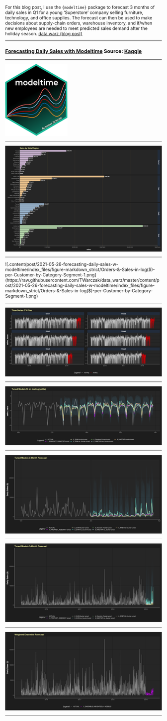 For this blog post, I use the `{modeltime}` package to
forecast 3 months of daily sales in Q1 for a young ‘Superstore’ company
selling furniture, technology, and office supplies. The forecast can 
then be used to make decisions about supply-chain orders, warehouse 
inventory, and if/when new employees are needed to meet predicted 
sales demand after the holiday season. [data warz (blog post)](https://toddwarczak.netlify.app/post/modeltime/)


*** 

### [Forecasting Daily Sales with Modeltime](https://github.com/TWarczak/data_warz/tree/master/content/post/2021-05-26-forecasting-daily-sales-w-modeltime) Source: [Kaggle](https://www.kaggle.com/rohitsahoo/sales-forecasting/)

***

![.content/post/2021-05-26-forecasting-daily-sales-w-modeltime/logo-modeltime.png](https://raw.githubusercontent.com/TWarczak/data_warz/master/content/post/2021-05-26-forecasting-daily-sales-w-modeltime/logo-modeltime.png)

***

![.content/post/2021-05-26-forecasting-daily-sales-w-modeltime/index_files/figure-markdown_strict/Sales-by-State-Region-1.png](https://raw.githubusercontent.com/TWarczak/data_warz/master/content/post/2021-05-26-forecasting-daily-sales-w-modeltime/index_files/figure-markdown_strict/Sales-by-State-Region-1.png)

***

![.content/post/2021-05-26-forecasting-daily-sales-w-modeltime/index_files/figure-markdown_strict/Orders-&-Sales-in-log($)-per-Customer-by-Category-Segment-1.png](https://raw.githubusercontent.com/TWarczak/data_warz/master/content/post/2021-05-26-forecasting-daily-sales-w-modeltime/index_files/figure-markdown_strict/Orders-&-Sales-in-log($)-per-Customer-by-Category-Segment-1.png)

***

![.content/post/2021-05-26-forecasting-daily-sales-w-modeltime/index_files/figure-markdown_strict/Time_Series-CV-Plan-1.png](https://raw.githubusercontent.com/TWarczak/data_warz/master/content/post/2021-05-26-forecasting-daily-sales-w-modeltime/index_files/figure-markdown_strict/Time_Series-CV-Plan-1.png)

***

![.content/post/2021-05-26-forecasting-daily-sales-w-modeltime/index_files/figure-markdown_strict/Tuned-Models-fit-testing-splits-1.png](https://raw.githubusercontent.com/TWarczak/data_warz/master/content/post/2021-05-26-forecasting-daily-sales-w-modeltime/index_files/figure-markdown_strict/Tuned-Models-fit-testing-splits-1.png)

***

![.content/post/2021-05-26-forecasting-daily-sales-w-modeltime/index_files/figure-markdown_strict/index-105-1.png](https://raw.githubusercontent.com/TWarczak/data_warz/master/content/post/2021-05-26-forecasting-daily-sales-w-modeltime/index_files/figure-markdown_strict/index-105-1.png)

***

![.content/post/2021-05-26-forecasting-daily-sales-w-modeltime/index_files/figure-markdown_strict/index-106-1.png](https://raw.githubusercontent.com/TWarczak/data_warz/master/content/post/2021-05-26-forecasting-daily-sales-w-modeltime/index_files/figure-markdown_strict/index-106-1.png)

***

![.content/post/2021-05-26-forecasting-daily-sales-w-modeltime/index_files/figure-markdown_strict/Ensemble-Forecast-1.png](https://raw.githubusercontent.com/TWarczak/data_warz/master/content/post/2021-05-26-forecasting-daily-sales-w-modeltime/index_files/figure-markdown_strict/Ensemble-Forecast-1.png)

***
